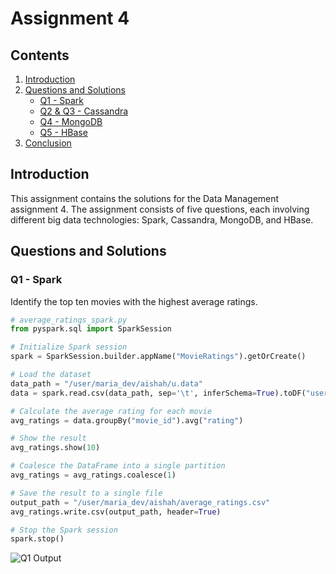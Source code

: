 # Assignment 4

## Contents
1. [Introduction](#introduction)
2. [Questions and Solutions](#questions-and-solutions)
   - [Q1 - Spark](#q1---spark)
   - [Q2 & Q3 - Cassandra](#q2--q3---cassandra)
   - [Q4 - MongoDB](#q4---mongodb)
   - [Q5 - HBase](#q5---hbase)
3. [Conclusion](#conclusion)

## Introduction
This assignment contains the solutions for the Data Management assignment 4. The assignment consists of five questions, each involving different big data technologies: Spark, Cassandra, MongoDB, and HBase.

## Questions and Solutions

### Q1 - Spark
Identify the top ten movies with the highest average ratings.

```python
# average_ratings_spark.py
from pyspark.sql import SparkSession

# Initialize Spark session
spark = SparkSession.builder.appName("MovieRatings").getOrCreate()

# Load the dataset
data_path = "/user/maria_dev/aishah/u.data"
data = spark.read.csv(data_path, sep='\t', inferSchema=True).toDF("user_id", "movie_id", "rating", "timestamp")

# Calculate the average rating for each movie
avg_ratings = data.groupBy("movie_id").avg("rating")

# Show the result
avg_ratings.show(10)

# Coalesce the DataFrame into a single partition
avg_ratings = avg_ratings.coalesce(1)

# Save the result to a single file
output_path = "/user/maria_dev/aishah/average_ratings.csv"
avg_ratings.write.csv(output_path, header=True)

# Stop the Spark session
spark.stop()
```
![Q1 Output](Q1_spark.png)

